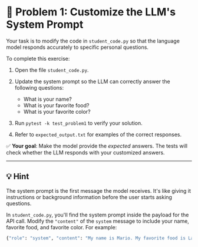 # 🦙 Problem 1: Customize the LLM's System Prompt

Your task is to modify the code in `student_code.py` so that the language model responds accurately to specific personal questions.

To complete this exercise:

1. Open the file `student_code.py`.

2. Update the system prompt so the LLM can correctly answer the following questions:
   - What is your name?
   - What is your favorite food?
   - What is your favorite color?

3. Run `pytest -k test_problem1` to verify your solution.

4. Refer to `expected_output.txt` for examples of the correct responses.

✅ **Your goal**: Make the model provide the *expected* answers. The tests will check whether the LLM responds with your customized answers.

---

## 💡 Hint

The system prompt is the first message the model receives. It's like giving it instructions or background information before the user starts asking questions.

In `student_code.py`, you'll find the system prompt inside the payload for the API call. Modify the `"content"` of the `system` message to include your name, favorite food, and favorite color. For example:

```python
{"role": "system", "content": "My name is Mario. My favorite food is Lasagna. My favorite color is Red."}
